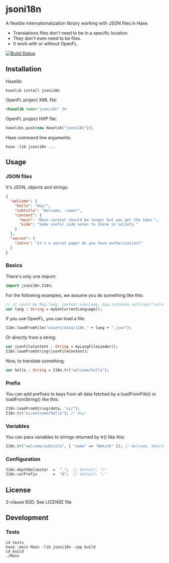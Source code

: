 # jsoni18n

A flexible internationalization library working with JSON files in Haxe.

* Translations files don't need to be in a specific location.
* They don't even need to be files.
* It work with or without OpenFL.

[![Build Status](https://travis-ci.org/Nekith/jsoni18n.svg?branch=master)](https://travis-ci.org/Nekith/jsoni18n)

## Installation

Haxelib:

```
haxelib install jsoni18n
```

OpenFL project XML file:

```xml
<haxelib name="jsoni18n" />
```

OpenFL project HXP file:

```haxe
haxelibs.push(new Haxelib("jsoni18n"));
```

Haxe command line arguments:

```
haxe -lib jsoni18n ...
```

## Usage

### JSON files

It's JSON, objects and strings:

```json
{
  "welcome": {
    "hello": "Hoy!",
    "subtitle": "Welcome, :name!",
    "content": {
      "main": "Main content should be longer but you get the idea.",
      "side": "Some useful side notes to shine in society."
    }
  },
  "secret": {
    "intro": "It's a secret page! Do you have authorization?"
  }
}
```

### Basics

There's only one import:

```haxe
import jsoni18n.I18n;
```

For the following examples, we assume you do something like this:

```haxe
// it could be Reg.lang, context.userLang, App.instance.settings["currentLanguage"] or ...
var lang : String = myGetCurrentLanguage();
```

If you use OpenFL, you can load a file:

```haxe
I18n.loadFromFile("assets/data/i18n_" + lang + ".json");
```

Or directly from a string:

```haxe
var jsonFileContent : String = myLangFileLoader();
I18n.loadFromString(jsonFileContent);
```

Now, to translate something:

```haxe
var hello : String = I18n.tr("welcome/hello");
```

### Prefix

You can add prefixes to keys from all data fetched by a loadFromFile() or loadFromString() like this:

```haxe
I18n.loadFromString(data, "ui/");
I18n.tr("ui/welcome/hello"); // Hoy!
```

### Variables

You can pass variables to strings returned by tr() like this:

```haxe
I18n.tr("welcome/subtitle", [ "name" => "Nekith" ]); // Welcome, Nekith!
```

### Configuration

```haxe
I18n.depthDelimiter  =  "_";  // default: "/"
I18n.varPrefix       =  "@";  // default: ":"
```

## License

3-clause BSD. See LICENSE file.

## Development

### Tests

```
cd tests
haxe -main Main -lib jsoni18n -cpp build
cd build
./Main
```
